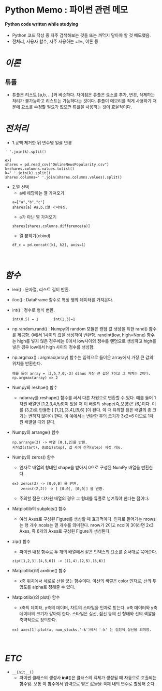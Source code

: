 Python Memo : 파이썬 관련 메모
===

#### Python code written while studying
* Python 코드 작성 중 자주 검색해보는 것들 또는 까먹지 말아야 할 것 메모했음.
* 전처리, 사용자 함수, 자주 사용하는 코드, 이론 등


*이론*
===

튜플
---
* 튜플은 리스트 [a,b, ...]와 비슷하다. 차이점은 튜플은 요소를 추가, 변경, 삭제하는 처리가 불가능하고 리스트는 가능하다는 것이다. 튜플이 메모리를 적게 사용하기 때문에 요소를 수정할 필요가 없으면 튜플을 사용하는 것이 효율적이다.










_전처리_
===


* 1.공백 제거한 뒤 변수명 일괄 변경
```
' '.join(k).split()

ex)
shares = pd.read_csv("OnlineNewsPopularity.csv")
k=shares.columns.values.tolist()
k=' '.join(k).split()
shares.columns=' '.join(shares.columns.values).split()
```

* 2.열 선택
    * a에 해당하는 열 가져오기
    ```
    a=["a","b","c"]
    shares[a] #a,b,c열 가져와짐.
    ```
    * a가 아닌 열 가져오기
    ```
    shares[shares.columns.difference(a)]
    ```
    * 열 붙히기(cbind)
    ```
    df_c = pd.concat([k1, k2], axis=1)
    ```
<br />

_함수_
===
* len() : 문자열, 리스트 길이 반환.
* iloc() : DataFrame 함수로 특정 행의 데이터를 가져온다.
* int() : 정수로 형식 변환.
    ```
    int(0.5) = 1       int(1.3)=1
    ```
* np.random.rand() : Numpy의 random 모듈은 랜덤 값 생성을 위한 rand() 함수를 제공함.
0에서 1사이의 값을 생성하여 반환함. randint(low, high=None) 함수는 high를 넣지 않은 경우에는 0에서 low사이의 정수를 랜덤으로 생성하고 high를 넣은 경우 low에서 high 사이의 정수를 생성함.

* np.argmax() : argmax(array) 함수는 입력으로 들어온 array에서 가장 큰 값의 위치를 반환한다.
    ```
    예를 들어 array = [3,5,7,0,-3] dlaus 가장 큰 값은 7이고 그 위치는 2이다. 
    np.argmax(array) => 2
    ```
* Numpy의 reshpe() 함수
    * ndarray를 reshape() 함수를 써서 다른 차원으로 변환할 수 있다. 예를 들어 1차원 배열인 [1,2,3,4,5,6]이 있을 때 이 배열의 shape(즉,모양)은 (6,)이다. 이를 (3,2)로 만들면 [ [1,2],[3,4],[5,6] ]이 된다. 이 때 유의할 점은 배열의 총 크기는 변하지 않아야 한다. 이 예에서는 변환한 후의 크기가 3x2=6 이므로 1차원 배열일 때와 같다.
* Numpy의 arrange() 함수
    ```
    np.arrange(3) -> 배열 [0,1,2]를 반환. 
    시작값(start), 종료값(stop), 값 사이 간격(step) 지정 가능.
    ```
* Numpy의 zeros() 함수
    * 인자로 배열의 형태인 shape을 받아서 0으로 구성된 NumPy 배열을 반환한다.
    ```
    ex) zeros(3) -> [0,0,0] 을 반환,
        zeros((2,2)) -> [ [0,0], [0,0]] 을 반환.
    ```
    * 주의할 점은 다차원 배열의 경우 그 형태를 튜플로 넘겨줘야 한다는 점이다.
* Matplotlib의 subplots() 함수
    * 여러 Axes로 구성된 Figure를 생성할 때 효과적이다. 인자로 들어가는 nrows는 행 개수,ncols는 열 개수를 의미한다. nrow가 2이고 ncol이 3이라면 2x3 Axes, 즉 6개의 Axes로 구성된 Figure가 생성된다.
* zip() 함수
    * 파이썬 내장 함수로 두 개의 배열에서 같은 인덱스의 요소를 순서대로 묶어준다.
    ```
    zip([1,2,3],[4,5,6]) -> [(1,4),(2,5),(3,6)] 
    ```
* Matplotlib()의 axvline() 함수
    * x축 위치에서 세로로 선을 긋는 함수이다. 이선의 색깔은 color 인자로, 선의 투명도를 alpha로 정해줄 수 있다.
* Matplotlib()의 plot() 함수
    * x축의 데이터, y축의 데이터, 차트의 스타일을 인자로 받는다. x축 데이터와 y축 데이터의 크기가 같아야 한다. 스타일은 실선, 점선 등의 선 형태와 선의 색깔을 축약적으로 정의한다.
    ```
    ex) axes[1].plot(x, num_stocks,'-k')에서 '-k' 는 검정색 실선을 의미함.
    ```
<br />

_ETC_
===
* ` __init__() `
    * 파이썬 클래스의 생성사 __init__()은 클래스의 객체가 생성될 때 자동으로 호출되는 함수임. 보통 이 함수에서 입력으로 받은 값들을 객체 내의 변수로 할당해 준다.



